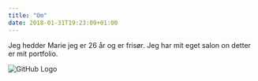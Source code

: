 ```yaml
---
title: "Om"
date: 2018-01-31T19:23:09+01:00
---
```


Jeg hedder Marie jeg er 26 år og er frisør. Jeg har mit eget salon on detter er mit portfolio.  

![GitHub Logo](/images/me.png)